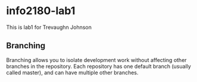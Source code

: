 # info2180-lab1

This is lab1 for Trevaughn Johnson

## Branching 

Branching allows you to isolate development work without affecting other branches in the repository. Each repository has one default branch (usually called master), and can have multiple other branches.
